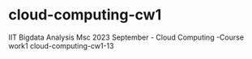 # cloud-computing-cw1
IIT Bigdata Analysis Msc 2023 September - Cloud Computing -Course work1
cloud-computing-cw1-13